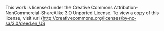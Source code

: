 This work is licensed under the Creative Commons Attribution-NonCommercial-ShareAlike 3.0 Unported License. To view a copy of this license, 
visit \url {http://creativecommons.org/licenses/by-nc-sa/3.0/deed.en_US

